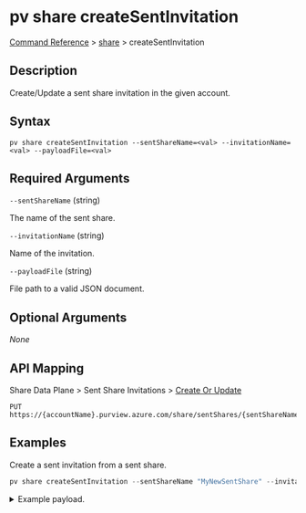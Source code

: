 # pv share createSentInvitation

[Command Reference](../../../README.md#command-reference) > [share](./main.md) >  createSentInvitation

## Description

Create/Update a sent share invitation in the given account.

## Syntax

```
pv share createSentInvitation --sentShareName=<val> --invitationName=<val> --payloadFile=<val>
```

## Required Arguments

`--sentShareName` (string)

The name of the sent share.

`--invitationName` (string)

Name of the invitation.

`--payloadFile` (string)

File path to a valid JSON document.

## Optional Arguments

*None*

## API Mapping

Share Data Plane > Sent Share Invitations > [Create Or Update](https://docs.microsoft.com/en-us/rest/api/purview/sharedataplane/sent-share-invitations/create-or-update)
```
PUT https://{accountName}.purview.azure.com/share/sentShares/{sentShareName}/sentShareInvitations/{sentShareInvitationName}
```

## Examples

Create a sent invitation from a sent share.

```powershell
pv share createSentInvitation --sentShareName "MyNewSentShare" --invitationName "650f1292-9c84-44c9-9339-342b88940dbc" --payloadFile "/path/to/file.json"
```


<details><summary>Example payload.</summary>
<p>

```json
{
    "invitationKind": "User",
    "properties": {
        "targetActiveDirectoryId": "72f988bf-86f1-41af-91ab-2d7cd011db47",
        "targetObjectId": "095354ff-cae8-44ff-8120-22ec5a941b40",
        "targetEmail": "tarifat@microsoft.com"
    }
}
```
</p>
</details>
